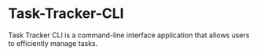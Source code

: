 # Task-Tracker-CLI
Task Tracker CLI is a command-line interface application that allows users to efficiently manage tasks.
